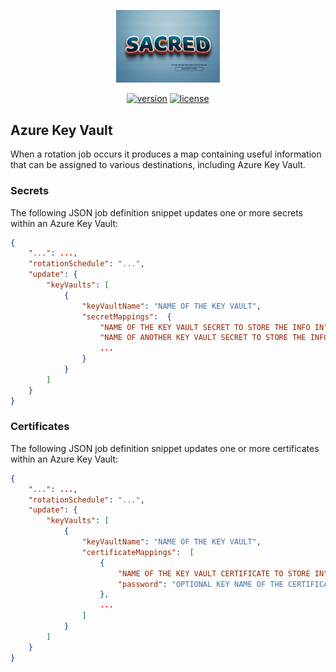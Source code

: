 <div align="center">
    <p>
        <a align="center" href="" target="_blank">
            <img width="33%" src="../SACRED.png">
        </a>
    </p>

[![version](https://img.shields.io/powershellgallery/v/SACRED.Update.Azure.KeyVault)](https://www.powershellgallery.com/packages/SACRED.Update.Azure.KeyVault)
[![license](https://img.shields.io/github/license/ccdigix/SACRED)](https://opensource.org/license/mit/)
</div>

## Azure Key Vault

When a rotation job occurs it produces a map containing useful information that can be assigned to various destinations, including Azure Key Vault.

### Secrets

The following JSON job definition snippet updates one or more secrets within an Azure Key Vault:

```json
{
    "...": ...,
    "rotationSchedule": "...",
    "update": {
        "keyVaults": [
            {
                "keyVaultName": "NAME OF THE KEY VAULT",
                "secretMappings":  {
                    "NAME OF THE KEY VAULT SECRET TO STORE THE INFO IN": "KEY NAME OF THE ROTATION OUTPUT TO STORE",
                    "NAME OF ANOTHER KEY VAULT SECRET TO STORE THE INFO IN": "ANOTHER KEY NAME OF THE ROTATION OUTPUT TO STORE",
                    ...
                }
            }
        ]
    }
}
```

### Certificates

The following JSON job definition snippet updates one or more certificates within an Azure Key Vault:

```json
{
    "...": ...,
    "rotationSchedule": "...",
    "update": {
        "keyVaults": [
            {
                "keyVaultName": "NAME OF THE KEY VAULT",
                "certificateMappings":  [
                    {
                        "NAME OF THE KEY VAULT CERTIFICATE TO STORE IN": "KEY NAME OF THE CERTIFICATE DATA WITHIN THE ROTATION OUTPUT THAT WE WANT TO STORE",
                        "password": "OPTIONAL KEY NAME OF THE CERTIFICATE PASSWORD WITHIN THE ROTATION OUTPUT"
                    },
                    ...
                ]
            }
        ]
    }
}
```